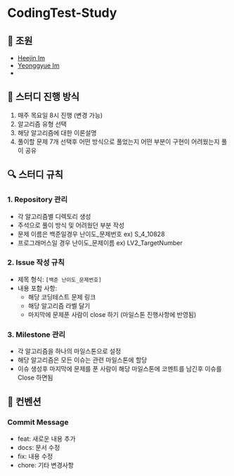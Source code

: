 # CodingTest-Study

## 👥 조원
- [Heejin Im]()
- [Yeonggyue Im](https://github.com/mhje11)
- 
## 📆 스터디 진행 방식
1. 매주 목요일 8시 진행 (변경 가능)
2. 알고리즘 유형 선택
3. 해당 알고리즘에 대한 이론설명
4. 풀이할 문제 7개 선택후 어떤 방식으로 풀었는지 어떤 부분이 구현이 어려웠는지 풀이 공유

## 🔍 스터디 규칙

### 1. Repository 관리
- 각 알고리즘별 디렉토리 생성
- 주석으로 풀이 방식 및 어려웠던 부분 작성
- 문제 이름은 백준일경우 난이도_문제번호 ex) S_4_10828
- 프로그래머스일 경우 난이도_문제이름 ex) LV2_TargetNumber

### 2. Issue 작성 규칙
- 제목 형식: `[백준 난이도_문제번호]`
- 내용 포함 사항:
    - 해당 코딩테스트 문제 링크
    - 해당 알고리즘 라벨 달기
    - 마지막에 문제푼 사람이 close 하기 (마일스톤 진행사항에 반영됨)

### 3. Milestone 관리
- 각 알고리즘을 하나의 마일스톤으로 설정
- 해당 알고리즘은 모든 이슈는 관련 마일스톤에 할당
- 이슈 생성후 마지막에 문제를 푼 사람이 해당 마일스톤에 코멘트를 남긴후 이슈를 Close 하면됨


## 🤝 컨벤션

### Commit Message
- feat: 새로운 내용 추가
- docs: 문서 수정
- fix: 내용 수정
- chore: 기타 변경사항
